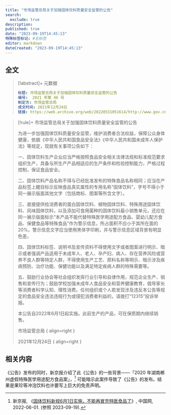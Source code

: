```yaml
---
title: "市场监管总局关于加强固体饮料质量安全监管的公告"
search:
  exclude: true
description:
published: true
date: "2023-09-19T14:45:13"
特殊标签标记: #无标签
editor: markdown
dateCreated: "2023-09-19T14:45:13"
---
```


## 全文

> [!abstract]+ 元数据
>
> ```yaml
> 标题: 市场监管总局关于加强固体饮料质量安全监管的公告
> 编号:  2021 年第 46 号
> 制定方: 市场监管总局
> 成文时间: 2021年12月24日
> 链接: https://web.archive.org/web/20220531051614/http://www.gov.cn/zhengce/zhengceku/2022-01/09/content_5667288.htm
> ```

> [!rule]+ 市场监管总局关于加强固体饮料质量安全监管的公告
>
> 为进一步加强固体饮料质量安全监管，维护消费者合法权益，保障公众身体健康，依据《中华人民共和国食品安全法》《中华人民共和国未成年人保护法》等规定，现就有关事项公告如下：
>
> 一、固体饮料生产企业应当严格按照食品安全相关法律法规和标准规范要求组织生产，具备与所生产产品相适应的生产条件和检验控制能力，严格过程控制，保证食品安全。
>
> 二、固体饮料产品名称不得与已经批准发布的特殊食品名称相同；应当在产品标签上醒目标示反映食品真实属性的专用名称“固体饮料”，字号不得小于同一展示版面其他文字（包括商标、图案等所含文字）。
>
> 三、直接提供给消费者的蛋白固体饮料、植物固体饮料、特殊用途固体饮料、风味固体饮料，以及添加可食用菌种的固体饮料最小销售单元，还应在同一展示版面标示“本产品不能代替特殊医学用途配方食品、婴幼儿配方食品、保健食品等特殊食品”作为警示信息，所占面积不应小于其所在面的20%。警示信息文字应当使用黑体字印刷，并与警示信息区域背景有明显色差。
>
> 四、固体饮料标签、说明书及宣传资料不得使用文字或者图案进行明示、暗示或者强调产品适用于未成年人、老人、孕产妇、病人、存在营养风险或营养不良人群等特定人群，不得使用生产工艺、原料名称等明示、暗示涉及疾病预防、治疗功能、保健功能以及满足特定疾病人群的特殊需要等。
>
> 五、鼓励行业协会等社会组织发挥行业引导和自律作用，规范企业生产、销售和宣传行为；鼓励学校加强未成年人食品安全和营养健康教育，倡导家长等消费者科学认知、理性消费。任何组织或个人若发现涉及违反本公告等规定的食品安全违法违规行为或侵犯消费者利益的，请拨打“12315”投诉举报。
>
> 本公告自2022年6月1日起实施。此前生产的产品，可在保质期内继续销售。
>
> 市场监管总局
> { align=right }
>
> 2021年12月24日
> { align=right }

## 相关内容

《公告》发布的同时，新京报介绍了此《公告》的一些背景——「2020 年湖南郴州虚假特殊医学用途配方食品案」，[^48418] 可能暗示此案件导致了《公告》的发布。结果是果珍等冲泡饮料也许要写上巨大的免责声明。

[^48418]: 新京报, 《[固体饮料新规6月1日实施，不能再冒充特医食品了](https://web.archive.org/web/20230208211900/http://food.china.com.cn/2022-06/01/content_78248418.htm)》, 中国网, 2022-06-01. (参照 2023-09-19).
